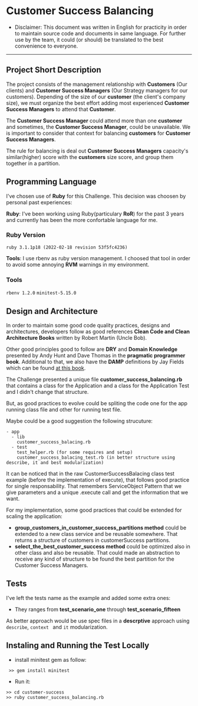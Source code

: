 # Customer Success Balancing
* Disclaimer: This document was written in English for practicity in order to maintain source code and documents in same language. For further use by the team, it could (or should) be translated to the best convenience to everyone.

---

## Project Short Description

The project consists of the management relationship with **Customers** (Our clients) and **Customer Success Managers** (Our Strategy managers for our customers). Depending of the size of our **customer** (the client's company size), we must organize the best effort adding most experienced **Customer Success Managers** to attend that **Customer**.

The **Customer Success Manager** could attend more than one **customer** and sometimes, the **Customer Success Manager**, could be unavailable. We is important to consider that context for balancing **customers** for **Customer Success Managers**.

The rule for balancing is deal out **Customer Success Managers** capacity's similar(higher) score with the **customers** size score, and group them together in a partition.


## Programming Language

I've chosen use of **Ruby** for this Challenge. This decision was choosen by personal past experiences:

**Ruby**: I've been working using Ruby(particulary **RoR**) for the past 3 years and currently has been the more confortable language for me.

### Ruby Version
 ```ruby 3.1.1p18 (2022-02-18 revision 53f5fc4236)```

**Tools**: I use rbenv as ruby version management. I choosed that tool in order to avoid some annoying **RVM** warnings in my environment.
### Tools
 ```rbenv 1.2.0```
 ```minitest-5.15.0```

## Design and Architecture
In order to maintain some good code quality practices, designs and architectures, developers follow as good references **Clean Code and Clean Architecture Books** written by Robert Martin (Uncle Bob).

Other good principles good to follow are **DRY** and **Domain Knowledge** presented by Andy Hunt and Dave Thomas in the **pragmatic programmer book**. Additional to that, we also have the **DAMP** definitions by Jay Fields which can be found [at this book](https://leanpub.com/wewut).

The Challenge presented a unique file **customer_success_balancing.rb** that contains a class for the Application and a class for the Application Test and I didn't change that structure.

But, as good practices to evolve could be spliting the code one for the app running class file and other for running test file.

Maybe could be a good suggestion the following strucuture:

```
- app
  - lib
    customer_success_balacing.rb
  - test
    test_helper.rb (for some requires and setup)
    customer_success_balacing_test.rb (in better structure using describe, it and best modularization)
```

It can be noticed that in the raw CustomerSuccessBalacing class test example (before the implementation of execute), that follows good practice for single responsability. That remembers ServiceObject Pattern that we give parameters and a unique .execute call and get the information that we want.

For my implementation, some good practices that could be extended for scaling the application: 
   - **group_customers_in_customer_success_partitions method** could be extended to a new class service and be reusable somewhere. That returns a structure of customers in customerSuccess partitions.
   - **select_the_best_customer_success method** could be optimized also in other class and also be reusable. That could made an abstraction to receive any kind of structure to be found the best partition for the Customer Success Managers.

## Tests
  I've left the tests name as the example and added some extra ones:
  - They ranges from **test_scenario_one** through **test_scenario_fifteen**

  As better approach would be use spec files in a **descrptive** approach using `describe`, `context ` and `it` modularization.

## Instaling and Running the Test Locally
  - install minitest gem as follow:
  ``` 
   >> gem install minitest 
  ```

  - Run it: 
  ```
  >> cd customer-success
  >> ruby customer_success_balancing.rb
  ```


